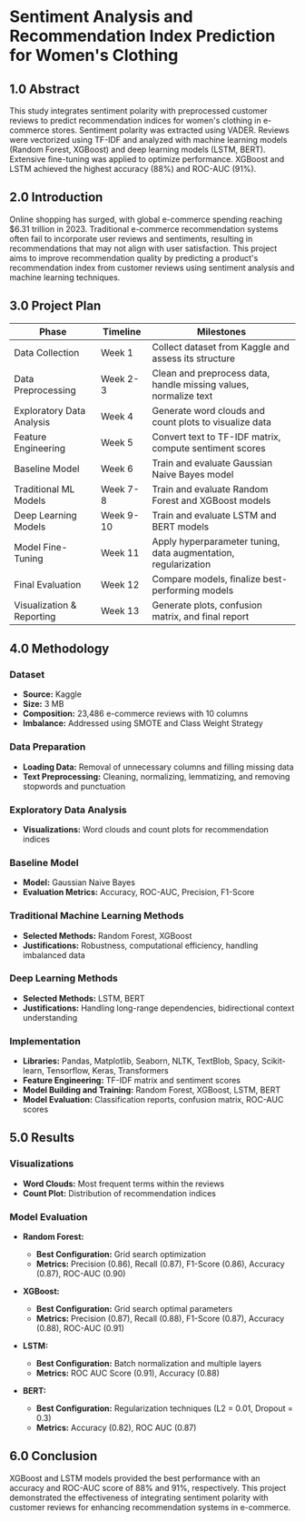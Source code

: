 # Sentiment Analysis and Recommendation Index Prediction for Women's Clothing

## 1.0 Abstract
This study integrates sentiment polarity with preprocessed customer reviews to predict recommendation indices for women's clothing in e-commerce stores. Sentiment polarity was extracted using VADER. Reviews were vectorized using TF-IDF and analyzed with machine learning models (Random Forest, XGBoost) and deep learning models (LSTM, BERT). Extensive fine-tuning was applied to optimize performance. XGBoost and LSTM achieved the highest accuracy (88%) and ROC-AUC (91%).

## 2.0 Introduction
Online shopping has surged, with global e-commerce spending reaching $6.31 trillion in 2023. Traditional e-commerce recommendation systems often fail to incorporate user reviews and sentiments, resulting in recommendations that may not align with user satisfaction. This project aims to improve recommendation quality by predicting a product's recommendation index from customer reviews using sentiment analysis and machine learning techniques.

## 3.0 Project Plan

| Phase                    | Timeline | Milestones                                                                  |
|--------------------------|----------|-----------------------------------------------------------------------------|
| Data Collection          | Week 1   | Collect dataset from Kaggle and assess its structure                        |
| Data Preprocessing       | Week 2-3 | Clean and preprocess data, handle missing values, normalize text            |
| Exploratory Data Analysis| Week 4   | Generate word clouds and count plots to visualize data                      |
| Feature Engineering      | Week 5   | Convert text to TF-IDF matrix, compute sentiment scores                     |
| Baseline Model           | Week 6   | Train and evaluate Gaussian Naive Bayes model                               |
| Traditional ML Models    | Week 7-8 | Train and evaluate Random Forest and XGBoost models                         |
| Deep Learning Models     | Week 9-10| Train and evaluate LSTM and BERT models                                     |
| Model Fine-Tuning        | Week 11  | Apply hyperparameter tuning, data augmentation, regularization               |
| Final Evaluation         | Week 12  | Compare models, finalize best-performing models                             |
| Visualization & Reporting| Week 13  | Generate plots, confusion matrix, and final report                          |

## 4.0 Methodology

### Dataset
- **Source:** Kaggle
- **Size:** 3 MB
- **Composition:** 23,486 e-commerce reviews with 10 columns
- **Imbalance:** Addressed using SMOTE and Class Weight Strategy

### Data Preparation
- **Loading Data:** Removal of unnecessary columns and filling missing data
- **Text Preprocessing:** Cleaning, normalizing, lemmatizing, and removing stopwords and punctuation

### Exploratory Data Analysis
- **Visualizations:** Word clouds and count plots for recommendation indices

### Baseline Model
- **Model:** Gaussian Naive Bayes
- **Evaluation Metrics:** Accuracy, ROC-AUC, Precision, F1-Score

### Traditional Machine Learning Methods
- **Selected Methods:** Random Forest, XGBoost
- **Justifications:** Robustness, computational efficiency, handling imbalanced data

### Deep Learning Methods
- **Selected Methods:** LSTM, BERT
- **Justifications:** Handling long-range dependencies, bidirectional context understanding

### Implementation
- **Libraries:** Pandas, Matplotlib, Seaborn, NLTK, TextBlob, Spacy, Scikit-learn, Tensorflow, Keras, Transformers
- **Feature Engineering:** TF-IDF matrix and sentiment scores
- **Model Building and Training:** Random Forest, XGBoost, LSTM, BERT
- **Model Evaluation:** Classification reports, confusion matrix, ROC-AUC scores

## 5.0 Results

### Visualizations
- **Word Clouds:** Most frequent terms within the reviews
- **Count Plot:** Distribution of recommendation indices

### Model Evaluation
- **Random Forest:**
  - **Best Configuration:** Grid search optimization
  - **Metrics:** Precision (0.86), Recall (0.87), F1-Score (0.86), Accuracy (0.87), ROC-AUC (0.90)

- **XGBoost:**
  - **Best Configuration:** Grid search optimal parameters
  - **Metrics:** Precision (0.87), Recall (0.88), F1-Score (0.87), Accuracy (0.88), ROC-AUC (0.91)

- **LSTM:**
  - **Best Configuration:** Batch normalization and multiple layers
  - **Metrics:** ROC AUC Score (0.91), Accuracy (0.88)

- **BERT:**
  - **Best Configuration:** Regularization techniques (L2 = 0.01, Dropout = 0.3)
  - **Metrics:** Accuracy (0.82), ROC AUC (0.87)

## 6.0 Conclusion
XGBoost and LSTM models provided the best performance with an accuracy and ROC-AUC score of 88% and 91%, respectively. This project demonstrated the effectiveness of integrating sentiment polarity with customer reviews for enhancing recommendation systems in e-commerce.
